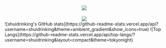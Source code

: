 <h1 align="center"> <img src="https://readme-typing-svg.herokuapp.com/?lines=欢迎，欢迎，还是xx的欢迎!&center=true&size=27"></h1>
<div align="center"> <img src="https://github-profile-trophy.vercel.app/?username=shuidrinking" /> </div>
![shuidrinking's GitHub stats](https://github-readme-stats.vercel.app/api?username=shuidrinking&theme=ambient_gradient&show_icons=true)
![Top Langs](https://github-readme-stats.vercel.app/api/top-langs/?username=shuidrinking&layout=compact&theme=tokyonight)
